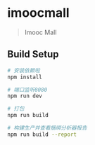 # imoocmall

> Imooc Mall 

## Build Setup

``` bash
# 安装依赖啦 
npm install

# 端口监听8080
npm run dev

# 打包
npm run build

# 构建生产并查看捆绑分析器报告
npm run build --report
